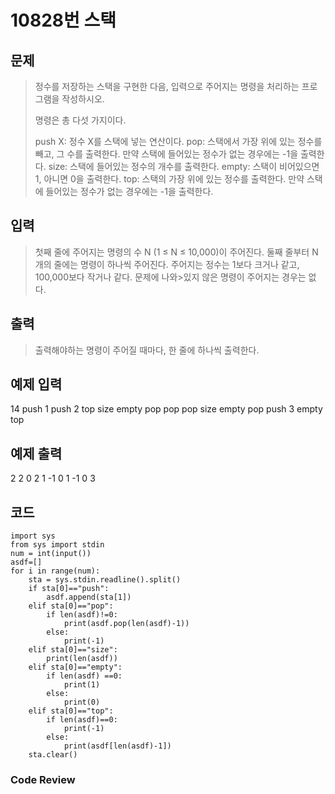 #  10828번 스택

##  문제
>정수를 저장하는 스택을 구현한 다음, 입력으로 주어지는 명령을 처리하는 프로그램을 작성하시오.
>
>명령은 총 다섯 가지이다.
>
>push X: 정수 X를 스택에 넣는 연산이다.
>pop: 스택에서 가장 위에 있는 정수를 빼고, 그 수를 출력한다. 만약 스택에 들어있는 정수가 없는 경우에는 -1을 출력한다.
>size: 스택에 들어있는 정수의 개수를 출력한다.
>empty: 스택이 비어있으면 1, 아니면 0을 출력한다.
>top: 스택의 가장 위에 있는 정수를 출력한다. 만약 스택에 들어있는 정수가 없는 경우에는 -1을 출력한다.


##  입력
>첫째 줄에 주어지는 명령의 수 N (1 ≤ N ≤ 10,000)이 주어진다. 둘째 줄부터 N개의 줄에는 명령이 하나씩 주어진다. 주어지는 정수는 1보다 크거나 같고, 100,000보다 작거나 같다. 문제에 나와>있지 않은 명령이 주어지는 경우는 없다.



##  출력
>출력해야하는 명령이 주어질 때마다, 한 줄에 하나씩 출력한다.

##  예제 입력
14
push 1
push 2
top
size
empty
pop
pop
pop
size
empty
pop
push 3
empty
top

##  예제 출력
2
2
0
2
1
-1
0
1
-1
0
3
## 코드
```
import sys
from sys import stdin
num = int(input())
asdf=[]
for i in range(num):
    sta = sys.stdin.readline().split()
    if sta[0]=="push":
        asdf.append(sta[1])
    elif sta[0]=="pop":
        if len(asdf)!=0:
            print(asdf.pop(len(asdf)-1))
        else:
            print(-1)
    elif sta[0]=="size":
        print(len(asdf))
    elif sta[0]=="empty":
        if len(asdf) ==0:
            print(1)
        else:
            print(0)
    elif sta[0]=="top":
        if len(asdf)==0:
            print(-1)
        else:
            print(asdf[len(asdf)-1])
    sta.clear()
```
###  Code Review
